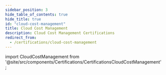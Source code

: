 ```yaml
---
sidebar_position: 3
hide_table_of_contents: true
hide_title: true
id: "cloud-cost-management"
title: Cloud Cost Management
description: Cloud Cost Management Certifications
redirect_from:
  - /certifications/cloud-cost-management
---
```


<!-- Custom component -->

import CloudCostManagement from '@site/src/components/Certifications/CertificationsCloudCostManagement';

<CloudCostManagement />
